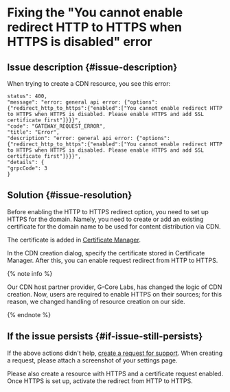 # Fixing the "You cannot enable redirect HTTP to HTTPS when HTTPS is disabled" error


## Issue description {#issue-description}

When trying to create a CDN resource, you see this error:
```
status": 400,
"message": "error: general api error: {"options":{"redirect_http_to_https":{"enabled":["You cannot enable redirect HTTP to HTTPS when HTTPS is disabled. Please enable HTTPS and add SSL certificate first"]}}}",
"code": "GATEWAY_REQUEST_ERROR",
"title": "Error",
"description": "error: general api error: {"options":{"redirect_http_to_https":{"enabled":["You cannot enable redirect HTTP to HTTPS when HTTPS is disabled. Please enable HTTPS and add SSL certificate first"]}}}",
"details": {
"grpcCode": 3
}

```
## Solution {#issue-resolution}

Before enabling the HTTP to HTTPS redirect option, you need to set up HTTPS for the domain. Namely, you need to create or add an existing certificate for the domain name to be used for content distribution via CDN.

The certificate is added in [Certificate Manager](https://cloud.yandex.ru/docs/certificate-manager/quickstart/).

In the CDN creation dialog, specify the certificate stored in Certificate Manager. After this, you can enable request redirect from HTTP to HTTPS.

{% note info %}

Our CDN host partner provider, G-Core Labs, has changed the logic of CDN creation. Now, users are required to enable HTTPS on their sources; for this reason, we changed handling of resource creation on our side.

{% endnote %}

## If the issue persists {#if-issue-still-persists}

If the above actions didn't help, [create a request for support](https://console.cloud.yandex.ru/support?section=contact).
When creating a request, please attach a screenshot of your settings page.

Please also create a resource with HTTPS and a certificate request enabled. Once HTTPS is set up, activate the redirect from HTTP to HTTPS.
